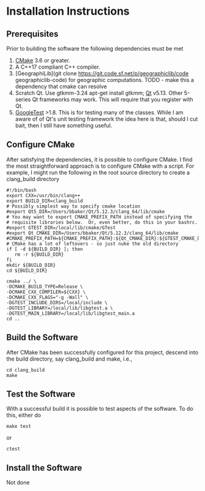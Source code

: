 # Installation Instructions

## Prerequisites

Prior to building the software the following dependencies must be met

  1. [CMake](https://cmake.org/) 3.6 or greater.
  2. A C++17 compliant C++ compiler.
  3. [GeographiLib](git clone https://git.code.sf.net/p/geographiclib/code geographiclib-code) for geographic computations.  TODO - make this a dependency that cmake can resolve
  4. Scratch Qt.  Use gtkmm-3.24 apt-get install gtkmm; [Qt](https://www.qt.io/download) v5.13.  Other 5-series Qt frameworks may work.  This will require that you register with Qt.
  5. [GoogleTest](https://github.com/google/googletest) >1.8.  This is for testing many of the classes.  While I am aware of of Qt's unit testing framework the idea here is that, should I cut bait, then I still have something useful. 
 
## Configure CMake

After satisfying the dependencies, it is possible to configure CMake.  I find the most straightforward approach is to configure CMake with a script.  For example, I might run the following in the root source directory to create a clang\_build directory

    #!/bin/bash
    export CXX=/usr/bin/clang++
    export BUILD_DIR=clang_build
    # Possibly simplest way to specify cmake location
    #export Qt5_DIR=/Users/bbaker/Qt/5.12.3/clang_64/lib/cmake
    # You may want to export CMAKE_PREFIX_PATH instead of specifying the 
    # requisite libraries below.  Or, even better, do this in your bashrc.
    #export GTEST_DIR=/local/lib/cmake/GTest
    #export Qt_CMAKE_DIR=/Users/bbaker/Qt/5.12.3/clang_64/lib/cmake
    #CMAKE_PREFIX_PATH=${CMAKE_PREFIX_PATH}:${Qt_CMAKE_DIR}:${GTEST_CMAKE_DIR}
    # CMake has a lot of leftovers - so just nuke the old directory
    if [ -d ${BUILD_DIR} ]; then
       rm -r ${BUILD_DIR}
    fi
    mkdir ${BUILD_DIR}
    cd ${BUILD_DIR}

    cmake ../ \
    -DCMAKE_BUILD_TYPE=Release \
    -DCMAKE_CXX_COMPILER=${CXX} \
    -DCMAKE_CXX_FLAGS="-g -Wall" \
    -DGTEST_INCLUDE_DIRS=/local/include \
    -DGTEST_LIBRARY=/local/lib/libgtest.a \
    -DGTEST_MAIN_LIBRARY=/local/lib/libgtest_main.a
    cd ..

## Build the Software

After CMake has been successfully configured for this project, descend into the build directory, say clang\_build and make, i.e.,

    cd clang_build
    make

## Test the Software

With a successful build it is possible to test aspects of the software.  To do this, either do

    make test

or 

    ctest

## Install the Software

Not done

